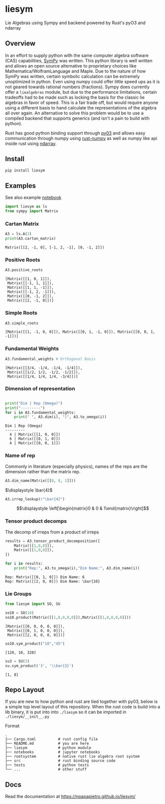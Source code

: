 # liesym

Lie Algebras using Sympy and backend powered by Rust's pyO3 and ndarray

## Overview

In an effort to supply python with the same computer algebra software (CAS)
capabilities, [SymPy](https://github.com/sympy/sympy) was written. This python
library is well written and allows an open source alternative to proprietary
choices like Mathematica/WolframLanguage and Maple. Due to the nature of
how SymPy was written, certain symbolic calculation can be extremely unoptimized
in python. Even using numpy could offer little speed ups as it is not geared
towards rational numbers (fractions). Sympy does currently offer a `liealgebras`
module, but due to the performance limitations, certain tradeoffs had to be
made such as locking the basis for the classic lie algebras in favor of speed.
This is a fair trade off, but would require anyone using a different basis
to hand calculate the representations of the algebra all over again.
An alternative to solve this problem would be to use a compiled
backend that supports generics (and isn't a pain to build with python).

Rust has good python binding support through [py03](https://github.com/PyO3/pyo3)
and allows easy communication through numpy using [rust-numpy](https://github.com/PyO3/rust-numpy)
as well as numpy like api inside rust using [ndarray](https://github.com/rust-ndarray/ndarray).

## Install

```bash
pip install liesym
```

## Examples

See also example [notebook](notebooks/Example.ipynb)

```python
import liesym as ls
from sympy import Matrix
```

### Cartan Matrix


```python
A3 = ls.A(3)
print(A3.cartan_matrix)
```


    Matrix([[2, -1, 0], [-1, 2, -1], [0, -1, 2]])



### Positive Roots


```python
A3.positive_roots
```




    [Matrix([[1, 0, 1]]),
     Matrix([[-1, 1, 1]]),
     Matrix([[1, 1, -1]]),
     Matrix([[-1, 2, -1]]),
     Matrix([[0, -1, 2]]),
     Matrix([[2, -1, 0]])]



### Simple Roots


```python
A3.simple_roots
```




    [Matrix([[1, -1, 0, 0]]), Matrix([[0, 1, -1, 0]]), Matrix([[0, 0, 1, -1]])]



### Fundamental Weights


```python
A3.fundamental_weights # Orthogonal Basis
```




    [Matrix([[3/4, -1/4, -1/4, -1/4]]),
     Matrix([[1/2, 1/2, -1/2, -1/2]]),
     Matrix([[1/4, 1/4, 1/4, -3/4]])]



### Dimension of representation
  


```python

print("Dim | Rep (Omega)")
print("---------")
for i in A3.fundamental_weights:
    print(" ", A3.dim(i), "|", A3.to_omega(i))
```

    Dim | Rep (Omega)
    ---------
      4 | Matrix([[1, 0, 0]])
      6 | Matrix([[0, 1, 0]])
      4 | Matrix([[0, 0, 1]])


### Name of rep

Commonly in literature (especially physics), names of the reps are the dimension rather than the matrix rep.


```python
A3.dim_name(Matrix([[0, 0, 1]]))
```




$\displaystyle \bar{4}$




```python
A3.irrep_lookup(r"\bar{4}")
```

$$\displaystyle \left[\begin{matrix}0 & 0 & 1\end{matrix}\right]$$



### Tensor product decomps

The decomp of irreps from a product of irreps


```python
results = A3.tensor_product_decomposition([
    Matrix([[1,0,0]]),
    Matrix([[1,0,0]]),
])

for i in results:
    print("Rep:", A3.to_omega(i),"Dim Name:", A3.dim_name(i))
```

    Rep: Matrix([[0, 1, 0]]) Dim Name: 6
    Rep: Matrix([[2, 0, 0]]) Dim Name: \bar{10}


### Lie Groups

```python
from liesym import SO, SU

so10 = SO(10)
so10.product(Matrix([[1,0,0,0,0]]),Matrix([[1,0,0,0,0]]))
```
    [Matrix([[0, 0, 0, 0, 0]]),
     Matrix([[0, 1, 0, 0, 0]]),
     Matrix([[2, 0, 0, 0, 0]])]

```python
so10.sym_product("10","45")
```
    [120, 10, 320]

```python
su3 = SU(3)
su.sym_product('3', '\\bar{3}')
```
    [1, 8]
    
## Repo Layout

If you are new to how python and rust are tied together with py03, below
is a simple top level layout of this repository. When the rust code is
build into a lib binary, it is put into into `./liesym` so it can be
imported in `./liesym/__init__.py`

Format

```
.
├── Cargo.toml          # rust config file
├── README.md           # you are here
├── liesym              # python module
├── notebooks           # jupyter notebooks
├── rootsystem          # native rust lie algebra root system 
├── src                 # rust binding source code
├── tests               # python tests
└── ...                 # other stuff
```

## Docs

Read the documentation at https://npapapietro.github.io/liesym/

